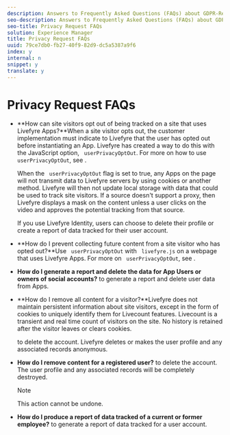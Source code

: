 ```yaml
---
description: Answers to Frequently Asked Questions (FAQs) about GDPR-Ready Privacy Requests.
seo-description: Answers to Frequently Asked Questions (FAQs) about GDPR-Ready Privacy Requests.
seo-title: Privacy Request FAQs
solution: Experience Manager
title: Privacy Request FAQs
uuid: 79ce7db0-fb27-40f9-82d9-dc5a5387a9f6
index: y
internal: n
snippet: y
translate: y
---
```


# Privacy Request FAQs


* **How can site visitors opt out of being tracked on a site that uses Livefyre Apps?**When a site visitor opts out, the customer implementation must indicate to Livefyre that the user has opted out before instantiating an App. Livefyre has created a way to do this with the JavaScript option, ` userPrivacyOptOut`. For more on how to use ` userPrivacyOptOut`, see [](../c_gdpr_compliance/c_userprivacyoptout.md#c_userprivacyoptout).

  When the ` userPrivacyOptOut` flag is set to true, any Apps on the page will not transmit data to Livefyre servers by using cookies or another method. Livefyre will then not update local storage with data that could be used to track site visitors. If a source doesn't support a proxy, then Livefyre displays a mask on the content unless a user clicks on the video and approves the potential tracking from that source.

  If you use Livefyre Identity, users can choose to delete their profile or create a report of data tracked for their user account.

* **How do I prevent collecting future content from a site visitor who has opted out?**Use ` userPrivacyOptOut` with ` livefyre.js` on a webpage that uses Livefyre Apps. For more on ` userPrivacyOptOut`, see [](../c_gdpr_compliance/c_userprivacyoptout.md#c_userprivacyoptout).

* **How do I generate a report and delete the data for App Users or owners of social accounts?**[](../c_gdpr_compliance/c_privacy_requests.md#c_privacy_requests) to generate a report and delete user data from Apps.

* **How do I remove all content for a visitor?**Livefyre does not maintain persistent information about site visitors, except in the form of cookies to uniquely identify them for Livecount features. Livecount is a transient and real time count of visitors on the site. No history is retained after the visitor leaves or clears cookies. 

  [](../c_gdpr_compliance/c_privacy_requests.md#c_privacy_requests) to delete the account. Livefyre deletes or makes the user profile and any associated records anonymous. 

* **How do I remove content for a registered user?**[](../c_gdpr_compliance/c_privacy_requests.md#c_privacy_requests) to delete the account. The user profile and any associated records will be completely destroyed. 
  >[!NOTE]
  >
  >This action cannot be undone.


* **How do I produce a report of data tracked of a current or former employee?**[](../c_gdpr_compliance/c_view_a_privacy_report.md#c_view_a_privacy_report) to generate a report of data tracked for a user account.

